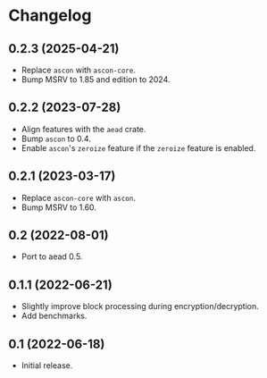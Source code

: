 # Changelog

## 0.2.3 (2025-04-21)

* Replace `ascon` with `ascon-core`.
* Bump MSRV to 1.85 and edition to 2024.

## 0.2.2 (2023-07-28)

* Align features with the `aead` crate.
* Bump `ascon` to 0.4.
* Enable `ascon`'s `zeroize` feature if the `zeroize` feature is enabled.

## 0.2.1 (2023-03-17)

* Replace `ascon-core` with `ascon`.
* Bump MSRV to 1.60.

## 0.2 (2022-08-01)

* Port to aead 0.5.

## 0.1.1 (2022-06-21)

* Slightly improve block processing during encryption/decryption.
* Add benchmarks.

## 0.1 (2022-06-18)

* Initial release.
